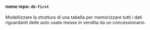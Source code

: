 #### nome repo: `db-first` 
Modellizzare la struttura di una tabella per memorizzare tutti i dati riguardanti delle auto usate messe in vendita da un concessionario.
